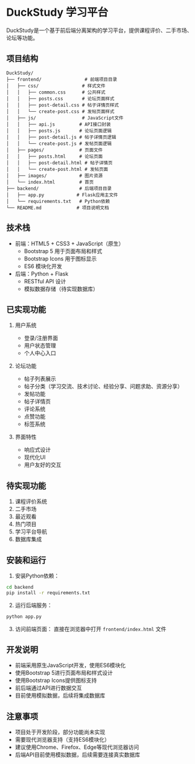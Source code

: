# DuckStudy 学习平台

DuckStudy是一个基于前后端分离架构的学习平台，提供课程评价、二手市场、论坛等功能。

## 项目结构

```
DuckStudy/
├── frontend/                # 前端项目目录
│   ├── css/                # 样式文件
│   │   ├── common.css      # 公共样式
│   │   ├── posts.css       # 论坛页面样式
│   │   ├── post-detail.css # 帖子详情页样式
│   │   └── create-post.css # 发帖页面样式
│   ├── js/                 # JavaScript文件
│   │   ├── api.js         # API接口封装
│   │   ├── posts.js       # 论坛页面逻辑
│   │   ├── post-detail.js # 帖子详情页逻辑
│   │   └── create-post.js # 发帖页面逻辑
│   ├── pages/             # 页面文件
│   │   ├── posts.html     # 论坛页面
│   │   ├── post-detail.html # 帖子详情页
│   │   └── create-post.html # 发帖页面
│   ├── images/            # 图片资源
│   └── index.html         # 首页
├── backend/               # 后端项目目录
│   ├── app.py            # Flask应用主文件
│   └── requirements.txt   # Python依赖
└── README.md             # 项目说明文档
```

## 技术栈

- 前端：HTML5 + CSS3 + JavaScript（原生）
  - Bootstrap 5 用于页面布局和样式
  - Bootstrap Icons 用于图标显示
  - ES6 模块化开发
- 后端：Python + Flask
  - RESTful API 设计
  - 模拟数据存储（待实现数据库）

## 已实现功能

1. 用户系统
   - 登录/注册界面
   - 用户状态管理
   - 个人中心入口

2. 论坛功能
   - 帖子列表展示
   - 帖子分类（学习交流、技术讨论、经验分享、问题求助、资源分享）
   - 发帖功能
   - 帖子详情页
   - 评论系统
   - 点赞功能
   - 标签系统

3. 界面特性
   - 响应式设计
   - 现代化UI
   - 用户友好的交互

## 待实现功能

1. 课程评价系统
2. 二手市场
3. 最近观看
4. 热门项目
5. 学习平台导航
6. 数据库集成

## 安装和运行

1. 安装Python依赖：
```bash
cd backend
pip install -r requirements.txt
```

2. 运行后端服务：
```bash
python app.py
```

3. 访问前端页面：
直接在浏览器中打开 `frontend/index.html` 文件

## 开发说明

- 前端采用原生JavaScript开发，使用ES6模块化
- 使用Bootstrap 5进行页面布局和样式设计
- 使用Bootstrap Icons提供图标支持
- 前后端通过API进行数据交互
- 目前使用模拟数据，后续将集成数据库

## 注意事项

- 项目处于开发阶段，部分功能尚未实现
- 需要现代浏览器支持（支持ES6模块化）
- 建议使用Chrome、Firefox、Edge等现代浏览器访问
- 后端API目前使用模拟数据，后续需要连接真实数据库 